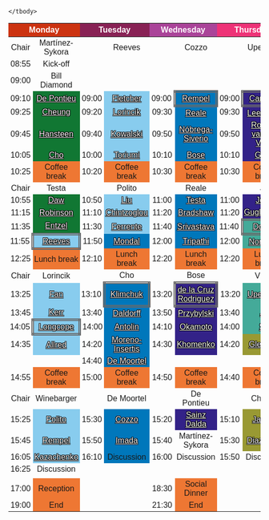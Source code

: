 
<style type="text/css">
    .tg {font-family:Tahoma, sans-serif;border-collapse:collapse;border-spacing:0;}
    .tg td{border-style:none;padding:3px 3px;text-align:center;vertical-align:middle}
    .tg .tg-one{background-color:#332288;text-align:center;vertical-align:middle}
    .tg .tg-two{background-color:#0077BB;text-align:center;vertical-align:middle}
    .tg .tg-three{background-color:#88CCEE;text-align:center;vertical-align:middle}
    .tg .tg-four{background-color:#44AA99;text-align:center;vertical-align:middle}
    .tg .tg-five{background-color:#117733;text-align:center;vertical-align:middle}
    .tg .tg-six{background-color:#999933;text-align:center;vertical-align:middle}
    .tg .tg-seven{background-color:#DDCC77;text-align:center;vertical-align:middle}
    .tg .tg-eight{background-color:#EE7733;text-align:center;vertical-align:middle}
    .tg .tg-nine{border-style: double; border-width: thick;border-color: dimgrey;}
    .tg .tg-extra{border-color:#000000;font-weight:bold;text-align:center;vertical-align:middle}
    .md-typeset a{color: white}
    .tg a {
    color: white;
    text-shadow:
        -1px -1px 0 black,
        1px -1px 0 black,
        -1px 1px 0 black,
        1px 1px 0 black;
    }
</style>
<table class="tg">
    <thead>
        <tr>
            <th class="tg-extra" colspan="2" style="color:white;background-color:#CC3311">Monday</th>
            <th class="tg-extra" colspan="2" style="color:white;background-color:#882255">Tuesday</th>
            <th class="tg-extra" colspan="2" style="color:white;background-color:#AA4499">Wednesday</th>
            <th class="tg-extra" colspan="2" style="color:white;background-color:#EE3377">Thursday</th>
            <th class="tg-extra">Session Type</th>
        </tr>
    </thead>
    <tbody>

<tr>
    <td class="tg">Chair</td>
    <td class="tg-zero">Martínez-Sykora</td>
    <td class="tg"></td>
    <td class="tg-zero">Reeves</td>
    <td class="tg"></td>
    <td class="tg-zero">Cozzo</td>
    <td class="tg"></td>
    <td class="tg-zero">Upendran</td>
    <td class="tg" rowspan="29" style="vertical-align:top">
<table class="tg">
    <tbody>
        <tr><td class="tg-five" style="color:white;">MUSE</td></tr>
        <tr><td class="tg-five" style="color:white;">Monday 9:10</td></tr>
        <tr><td class="tg-three" style="color:white;">Flares &amp; Eruptions</td></tr>
        <tr><td class="tg-three" style="color:white;">Monday 11:55</td></tr>
        <tr><td class="tg-two" style="color:white;">Corona</td></tr>
        <tr><td class="tg-two" style="color:white;">Tuesday 13:10</td></tr>
        <tr><td class="tg-one" style="color:white;">Chromosphere</td></tr>
        <tr><td class="tg-one" style="color:white;">Wednesday 13:20</td></tr>
        <tr><td class="tg-four" style="color:white;">Global Connections</td></tr>
        <tr><td class="tg-four" style="color:white;">Thursday 11:40</td></tr>
        <tr><td class="tg-six" style="color:white;">Future Capabilities</td></tr>
        <tr><td class="tg-six" style="color:white;">Thursday 14:40</td></tr>
        <tr><td class="tg-nine" style="color:Black;">Scene Setting Talks</td></tr>
    </tbody>
</table>
</td>
</tr>


<tr>
    <td class="tg">08:55</td>
    <td class="tg-zero">Kick-off</td>
    <td class="tg"></td>
    <td class="tg-zero"></td>
    <td class="tg"></td>
    <td class="tg-zero"></td>
    <td class="tg"></td>
    <td class="tg-zero"></td>

</tr>


<tr>
    <td class="tg">09:00</td>
    <td class="tg-zero">Bill Diamond</td>
    <td class="tg"></td>
    <td class="tg-zero"></td>
    <td class="tg"></td>
    <td class="tg-zero"></td>
    <td class="tg"></td>
    <td class="tg-zero"></td>

</tr>


<tr>
    <td class="tg">09:10</td>
    <td class="tg-five"><a href="https://lm-sal.github.io/iris_muse_team_meeting/abstracts/#De%20Pontieu">De Pontieu</a></td>
    <td class="tg">09:00</td>
    <td class="tg-three"><a href="https://lm-sal.github.io/iris_muse_team_meeting/abstracts/#Fletcher">Fletcher</a></td>
    <td class="tg">09:00</td>
    <td class="tg-two tg-nine"><a href="https://lm-sal.github.io/iris_muse_team_meeting/abstracts/#Rempel">Rempel</a></td>
    <td class="tg">09:00</td>
    <td class="tg-one tg-nine"><a href="https://lm-sal.github.io/iris_muse_team_meeting/abstracts/#Carlsson">Carlsson</a></td>

</tr>


<tr>
    <td class="tg">09:25</td>
    <td class="tg-five"><a href="https://lm-sal.github.io/iris_muse_team_meeting/abstracts/#Cheung">Cheung</a></td>
    <td class="tg">09:20</td>
    <td class="tg-three"><a href="https://lm-sal.github.io/iris_muse_team_meeting/abstracts/#Lorincik">Lorincik</a></td>
    <td class="tg">09:30</td>
    <td class="tg-two"><a href="https://lm-sal.github.io/iris_muse_team_meeting/abstracts/#Reale">Reale</a></td>
    <td class="tg">09:30</td>
    <td class="tg-one"><a href="https://lm-sal.github.io/iris_muse_team_meeting/abstracts/#Leenaarts">Leenaarts</a></td>

</tr>


<tr>
    <td class="tg">09:45</td>
    <td class="tg-five"><a href="https://lm-sal.github.io/iris_muse_team_meeting/abstracts/#Hansteen">Hansteen</a></td>
    <td class="tg">09:40</td>
    <td class="tg-three"><a href="https://lm-sal.github.io/iris_muse_team_meeting/abstracts/#Kowalski">Kowalski</a></td>
    <td class="tg">09:50</td>
    <td class="tg-two"><a href="https://lm-sal.github.io/iris_muse_team_meeting/abstracts/#N%C3%B3brega-Siverio">Nóbrega-Siverio</a></td>
    <td class="tg">09:50</td>
    <td class="tg-one"><a href="https://lm-sal.github.io/iris_muse_team_meeting/abstracts/#Rouppe%20van%20der%20Voort">Rouppe van der Voort</a></td>

</tr>


<tr>
    <td class="tg">10:05</td>
    <td class="tg-five"><a href="https://lm-sal.github.io/iris_muse_team_meeting/abstracts/#Cho">Cho</a></td>
    <td class="tg">10:00</td>
    <td class="tg-three"><a href="https://lm-sal.github.io/iris_muse_team_meeting/abstracts/#Toriumi">Toriumi</a></td>
    <td class="tg">10:10</td>
    <td class="tg-two"><a href="https://lm-sal.github.io/iris_muse_team_meeting/abstracts/#Bose">Bose</a></td>
    <td class="tg">10:10</td>
    <td class="tg-one"><a href="https://lm-sal.github.io/iris_muse_team_meeting/abstracts/#Gosic">Gosic</a></td>

</tr>


<tr>
    <td class="tg">10:25</td>
    <td class="tg-eight">Coffee break</td>
    <td class="tg">10:20</td>
    <td class="tg-eight">Coffee break</td>
    <td class="tg">10:30</td>
    <td class="tg-eight">Coffee break</td>
    <td class="tg">10:30</td>
    <td class="tg-eight">Coffee break</td>

</tr>


<tr>
    <td class="tg">Chair</td>
    <td class="tg-zero">Testa</td>
    <td class="tg"></td>
    <td class="tg-zero">Polito</td>
    <td class="tg"></td>
    <td class="tg-zero">Reale</td>
    <td class="tg"></td>
    <td class="tg-zero">Jin</td>

</tr>


<tr>
    <td class="tg">10:55</td>
    <td class="tg-five"><a href="https://lm-sal.github.io/iris_muse_team_meeting/abstracts/#Daw">Daw</a></td>
    <td class="tg">10:50</td>
    <td class="tg-three"><a href="https://lm-sal.github.io/iris_muse_team_meeting/abstracts/#Liu">Liu</a></td>
    <td class="tg">11:00</td>
    <td class="tg-two"><a href="https://lm-sal.github.io/iris_muse_team_meeting/abstracts/#Testa">Testa</a></td>
    <td class="tg">11:00</td>
    <td class="tg-one"><a href="https://lm-sal.github.io/iris_muse_team_meeting/abstracts/#Joshi">Joshi</a></td>

</tr>


<tr>
    <td class="tg">11:15</td>
    <td class="tg-five"><a href="https://lm-sal.github.io/iris_muse_team_meeting/abstracts/#Robinson">Robinson</a></td>
    <td class="tg">11:10</td>
    <td class="tg-three"><a href="https://lm-sal.github.io/iris_muse_team_meeting/abstracts/#Chintzoglou">Chintzoglou</a></td>
    <td class="tg">11:20</td>
    <td class="tg-two"><a href="https://lm-sal.github.io/iris_muse_team_meeting/abstracts/#Bradshaw">Bradshaw</a></td>
    <td class="tg">11:20</td>
    <td class="tg-one"><a href="https://lm-sal.github.io/iris_muse_team_meeting/abstracts/#Guglielmino">Guglielmino</a></td>

</tr>


<tr>
    <td class="tg">11:35</td>
    <td class="tg-five"><a href="https://lm-sal.github.io/iris_muse_team_meeting/abstracts/#Entzel">Entzel</a></td>
    <td class="tg">11:30</td>
    <td class="tg-three"><a href="https://lm-sal.github.io/iris_muse_team_meeting/abstracts/#Ferrente">Ferrente</a></td>
    <td class="tg">11:40</td>
    <td class="tg-two"><a href="https://lm-sal.github.io/iris_muse_team_meeting/abstracts/#Srivastava">Srivastava</a></td>
    <td class="tg">11:40</td>
    <td class="tg-four tg-nine"><a href="https://lm-sal.github.io/iris_muse_team_meeting/abstracts/#Downs">Downs</a></td>

</tr>


<tr>
    <td class="tg">11:55</td>
    <td class="tg-three tg-nine"><a href="https://lm-sal.github.io/iris_muse_team_meeting/abstracts/#Reeves">Reeves</a></td>
    <td class="tg">11:50</td>
    <td class="tg-two"><a href="https://lm-sal.github.io/iris_muse_team_meeting/abstracts/#Mondal">Mondal</a></td>
    <td class="tg">12:00</td>
    <td class="tg-two"><a href="https://lm-sal.github.io/iris_muse_team_meeting/abstracts/#Tripathi">Tripathi</a></td>
    <td class="tg">12:00</td>
    <td class="tg-four"><a href="https://lm-sal.github.io/iris_muse_team_meeting/abstracts/#Nordlund">Nordlund</a></td>

</tr>


<tr>
    <td class="tg">12:25</td>
    <td class="tg-eight">Lunch break</td>
    <td class="tg">12:10</td>
    <td class="tg-eight">Lunch break</td>
    <td class="tg">12:20</td>
    <td class="tg-eight">Lunch break</td>
    <td class="tg">12:20</td>
    <td class="tg-eight">Lunch break</td>

</tr>


<tr>
    <td class="tg">Chair</td>
    <td class="tg-zero">Lorincik</td>
    <td class="tg"></td>
    <td class="tg-zero">Cho</td>
    <td class="tg"></td>
    <td class="tg-zero">Bose</td>
    <td class="tg"></td>
    <td class="tg-zero">Viggo</td>

</tr>


<tr>
    <td class="tg">13:25</td>
    <td class="tg-three"><a href="https://lm-sal.github.io/iris_muse_team_meeting/abstracts/#Fan">Fan</a></td>
    <td class="tg">13:10</td>
    <td class="tg-two tg-nine"><a href="https://lm-sal.github.io/iris_muse_team_meeting/abstracts/#Klimchuk">Klimchuk</a></td>
    <td class="tg">13:20</td>
    <td class="tg-one tg-nine"><a href="https://lm-sal.github.io/iris_muse_team_meeting/abstracts/#de%20la%20Cruz%20Rodriguez">de la Cruz Rodriguez</a></td>
    <td class="tg">13:20</td>
    <td class="tg-four"><a href="https://lm-sal.github.io/iris_muse_team_meeting/abstracts/#Upendran">Upendran</a></td>

</tr>


<tr>
    <td class="tg">13:45</td>
    <td class="tg-three"><a href="https://lm-sal.github.io/iris_muse_team_meeting/abstracts/#Kerr">Kerr</a></td>
    <td class="tg">13:40</td>
    <td class="tg-two"><a href="https://lm-sal.github.io/iris_muse_team_meeting/abstracts/#Daldorff">Daldorff</a></td>
    <td class="tg">13:50</td>
    <td class="tg-one"><a href="https://lm-sal.github.io/iris_muse_team_meeting/abstracts/#Przybylski">Przybylski</a></td>
    <td class="tg">13:40</td>
    <td class="tg-four"><a href="https://lm-sal.github.io/iris_muse_team_meeting/abstracts/#Jin">Jin</a></td>

</tr>


<tr>
    <td class="tg">14:05</td>
    <td class="tg-three tg-nine"><a href="https://lm-sal.github.io/iris_muse_team_meeting/abstracts/#Longcope">Longcope</a></td>
    <td class="tg">14:00</td>
    <td class="tg-two"><a href="https://lm-sal.github.io/iris_muse_team_meeting/abstracts/#Antolin">Antolin</a></td>
    <td class="tg">14:10</td>
    <td class="tg-one"><a href="https://lm-sal.github.io/iris_muse_team_meeting/abstracts/#Okamoto">Okamoto</a></td>
    <td class="tg">14:00</td>
    <td class="tg-four"><a href="https://lm-sal.github.io/iris_muse_team_meeting/abstracts/#Shi">Shi</a></td>

</tr>


<tr>
    <td class="tg">14:35</td>
    <td class="tg-three"><a href="https://lm-sal.github.io/iris_muse_team_meeting/abstracts/#Allred">Allred</a></td>
    <td class="tg">14:20</td>
    <td class="tg-two"><a href="https://lm-sal.github.io/iris_muse_team_meeting/abstracts/#Moreno-Insertis">Moreno-Insertis</a></td>
    <td class="tg">14:30</td>
    <td class="tg-one"><a href="https://lm-sal.github.io/iris_muse_team_meeting/abstracts/#Khomenko">Khomenko</a></td>
    <td class="tg">14:20</td>
    <td class="tg-six"><a href="https://lm-sal.github.io/iris_muse_team_meeting/abstracts/#Glesener">Glesener</a></td>

</tr>


<tr>
    <td class="tg"></td>
    <td class="tg-zero"></td>
    <td class="tg">14:40</td>
    <td class="tg-two"><a href="https://lm-sal.github.io/iris_muse_team_meeting/abstracts/#De%20Moortel">De Moortel</a></td>
    <td class="tg"></td>
    <td class="tg-zero"></td>
    <td class="tg"></td>
    <td class="tg-zero"></td>

</tr>


<tr>
    <td class="tg">14:55</td>
    <td class="tg-eight">Coffee break</td>
    <td class="tg">15:00</td>
    <td class="tg-eight">Coffee break</td>
    <td class="tg">14:50</td>
    <td class="tg-eight">Coffee break</td>
    <td class="tg">14:40</td>
    <td class="tg-eight">Coffee break</td>

</tr>


<tr>
    <td class="tg">Chair</td>
    <td class="tg-zero">Winebarger</td>
    <td class="tg"></td>
    <td class="tg-zero">De Moortel</td>
    <td class="tg"></td>
    <td class="tg-zero">De Pontieu</td>
    <td class="tg"></td>
    <td class="tg-zero">Cheung</td>

</tr>


<tr>
    <td class="tg">15:25</td>
    <td class="tg-three"><a href="https://lm-sal.github.io/iris_muse_team_meeting/abstracts/#Polito">Polito</a></td>
    <td class="tg">15:30</td>
    <td class="tg-two"><a href="https://lm-sal.github.io/iris_muse_team_meeting/abstracts/#Cozzo">Cozzo</a></td>
    <td class="tg">15:20</td>
    <td class="tg-one"><a href="https://lm-sal.github.io/iris_muse_team_meeting/abstracts/#Sainz%20Dalda">Sainz Dalda</a></td>
    <td class="tg">15:10</td>
    <td class="tg-six"><a href="https://lm-sal.github.io/iris_muse_team_meeting/abstracts/#Jaeggli">Jaeggli</a></td>

</tr>


<tr>
    <td class="tg">15:45</td>
    <td class="tg-three"><a href="https://lm-sal.github.io/iris_muse_team_meeting/abstracts/#Rempel">Rempel</a></td>
    <td class="tg">15:50</td>
    <td class="tg-two"><a href="https://lm-sal.github.io/iris_muse_team_meeting/abstracts/#Imada">Imada</a></td>
    <td class="tg">15:40</td>
    <td class="tg-zero">Martínez-Sykora</td>
    <td class="tg">15:30</td>
    <td class="tg-six"><a href="https://lm-sal.github.io/iris_muse_team_meeting/abstracts/#Diaz%20Baso">Diaz Baso</a></td>

</tr>


<tr>
    <td class="tg">16:05</td>
    <td class="tg-three"><a href="https://lm-sal.github.io/iris_muse_team_meeting/abstracts/#Kazachenko">Kazachenko</a></td>
    <td class="tg">16:10</td>
    <td class="tg-two">Discussion</td>
    <td class="tg">16:00</td>
    <td class="tg-zero">Discussion</td>
    <td class="tg">15:50</td>
    <td class="tg-zero">Discussion</td>

</tr>


<tr>
    <td class="tg">16:25</td>
    <td class="tg-zero">Discussion</td>
    <td class="tg"></td>
    <td class="tg-zero"></td>
    <td class="tg"></td>
    <td class="tg-zero"></td>
    <td class="tg"></td>
    <td class="tg-zero"></td>

</tr>


<tr>
    <td class="tg"></td>
    <td class="tg-zero"></td>
    <td class="tg"></td>
    <td class="tg-zero"></td>
    <td class="tg"></td>
    <td class="tg-zero"></td>
    <td class="tg"></td>
    <td class="tg-zero"></td>

</tr>


<tr>
    <td class="tg">17:00</td>
    <td class="tg-eight">Reception</td>
    <td class="tg"></td>
    <td class="tg-zero"></td>
    <td class="tg">18:30</td>
    <td class="tg-eight">Social Dinner</td>
    <td class="tg"></td>
    <td class="tg-zero"></td>

</tr>


<tr>
    <td class="tg">19:00</td>
    <td class="tg-eight">End</td>
    <td class="tg"></td>
    <td class="tg-zero"></td>
    <td class="tg">21:30</td>
    <td class="tg-eight">End</td>
    <td class="tg"></td>
    <td class="tg-zero"></td>

</tr>

    </tbody>
</table>
